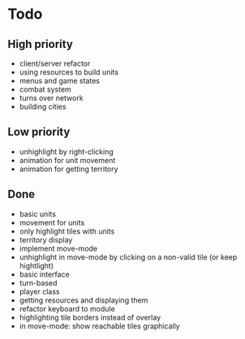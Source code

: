 # Todo

## High priority

- client/server refactor
- using resources to build units
- menus and game states
- combat system
- turns over network
- building cities


## Low priority

- unhighlight by right-clicking
- animation for unit movement
- animation for getting territory

## Done
- basic units
- movement for units
- only highlight tiles with units
- territory display
- implement move-mode
- unhighlight in move-mode by clicking on a non-valid tile (or keep hightlight)
- basic interface
- turn-based
- player class
- getting resources and displaying them
- refactor keyboard to module
- highlighting tile borders instead of overlay
- in move-mode: show reachable tiles graphically
